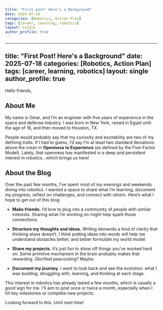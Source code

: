 ```yaml
---
title: "First post! Here's a Background"
date: 2025-07-18
categories: [Robotics, Action Plan]
tags: [career, learning, robotics]
layout: single
author_profile: true
---
```


---
title: "First Post! Here's a Background"
date: 2025-07-18
categories: [Robotics, Action Plan]
tags: [career, learning, robotics]
layout: single
author_profile: true
---

Hello friends,

## About Me
My name is Omar, and I’m an engineer with five years of experience in the space and defense industry. I was born in New York, raised in Egypt until the age of 16, and then moved to Houston, TX.

People would probably say that my curiosity and excitability are two of my defining traits. If I had to guess, I’d say I’m at least two standard deviations above the mean in **Openness to Experience** (as defined by the Five-Factor Model). Lately, that openness has manifested in a deep and persistent interest in robotics...which brings us here!

## About the Blog
Over the past few months, I’ve spent most of my evenings and weekends diving into robotics. I wanted a space to share what I’m learning, document my progress, reflect on challenges, and connect with others. Here’s what I hope to get out of this blog:

- **Make friends.** I’d love to plug into a community of people with similar interests. Sharing what I’m working on might help spark those connections.
  
- **Structure my thoughts and ideas.** Writing demands a kind of clarity that thinking alone doesn’t. I think putting ideas into words will help me understand obstacles better, and better formulate my world model.
  
- **Share my projects.** it’s just fun to show off things you’ve worked hard on. Some primitive mechanism in the brain probably makes that rewarding. Glorified peacocking? Maybe.
  
- **Document my journey.** I want to look back and see the evolution: what I was building, struggling with, learning, and thinking at each stage.

This interest in robotics has already lasted a few months, which is usually a good sign for me. I'll aim to post once or twice a month, especially when I hit key milestones or complete new projects.

Looking forward to this. Until next time!


